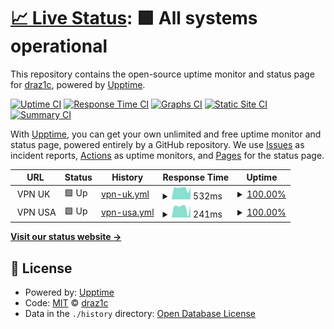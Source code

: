 # [📈 Live Status](https://draz1c.github.io/uptime): <!--live status--> **🟩 All systems operational**

This repository contains the open-source uptime monitor and status page for [draz1c](https://draz1c.github.io/uptime), powered by [Upptime](https://github.com/upptime/upptime).

[![Uptime CI](https://github.com/draz1c/uptime/workflows/Uptime%20CI/badge.svg)](https://github.com/draz1c/uptime/actions?query=workflow%3A%22Uptime+CI%22)
[![Response Time CI](https://github.com/draz1c/uptime/workflows/Response%20Time%20CI/badge.svg)](https://github.com/draz1c/uptime/actions?query=workflow%3A%22Response+Time+CI%22)
[![Graphs CI](https://github.com/draz1c/uptime/workflows/Graphs%20CI/badge.svg)](https://github.com/draz1c/uptime/actions?query=workflow%3A%22Graphs+CI%22)
[![Static Site CI](https://github.com/draz1c/uptime/workflows/Static%20Site%20CI/badge.svg)](https://github.com/draz1c/uptime/actions?query=workflow%3A%22Static+Site+CI%22)
[![Summary CI](https://github.com/draz1c/uptime/workflows/Summary%20CI/badge.svg)](https://github.com/draz1c/uptime/actions?query=workflow%3A%22Summary+CI%22)

With [Upptime](https://upptime.js.org), you can get your own unlimited and free uptime monitor and status page, powered entirely by a GitHub repository. We use [Issues](https://github.com/draz1c/uptime/issues) as incident reports, [Actions](https://github.com/draz1c/uptime/actions) as uptime monitors, and [Pages](https://draz1c.github.io/uptime) for the status page.

<!--start: status pages-->
<!-- This summary is generated by Upptime (https://github.com/upptime/upptime) -->
<!-- Do not edit this manually, your changes will be overwritten -->
<!-- prettier-ignore -->
| URL | Status | History | Response Time | Uptime |
| --- | ------ | ------- | ------------- | ------ |
| <img alt="" src="https://favicons.githubusercontent.com/null" height="13"> VPN UK | 🟩 Up | [vpn-uk.yml](https://github.com/draz1c/uptime/commits/HEAD/history/vpn-uk.yml) | <details><summary><img alt="Response time graph" src="./graphs/vpn-uk/response-time-week.png" height="20"> 532ms</summary><br><a href="https://draz1c.github.io/uptime/history/vpn-uk"><img alt="Response time 522" src="https://img.shields.io/endpoint?url=https%3A%2F%2Fraw.githubusercontent.com%2Fdraz1c%2Fuptime%2FHEAD%2Fapi%2Fvpn-uk%2Fresponse-time.json"></a><br><a href="https://draz1c.github.io/uptime/history/vpn-uk"><img alt="24-hour response time 581" src="https://img.shields.io/endpoint?url=https%3A%2F%2Fraw.githubusercontent.com%2Fdraz1c%2Fuptime%2FHEAD%2Fapi%2Fvpn-uk%2Fresponse-time-day.json"></a><br><a href="https://draz1c.github.io/uptime/history/vpn-uk"><img alt="7-day response time 532" src="https://img.shields.io/endpoint?url=https%3A%2F%2Fraw.githubusercontent.com%2Fdraz1c%2Fuptime%2FHEAD%2Fapi%2Fvpn-uk%2Fresponse-time-week.json"></a><br><a href="https://draz1c.github.io/uptime/history/vpn-uk"><img alt="30-day response time 517" src="https://img.shields.io/endpoint?url=https%3A%2F%2Fraw.githubusercontent.com%2Fdraz1c%2Fuptime%2FHEAD%2Fapi%2Fvpn-uk%2Fresponse-time-month.json"></a><br><a href="https://draz1c.github.io/uptime/history/vpn-uk"><img alt="1-year response time 522" src="https://img.shields.io/endpoint?url=https%3A%2F%2Fraw.githubusercontent.com%2Fdraz1c%2Fuptime%2FHEAD%2Fapi%2Fvpn-uk%2Fresponse-time-year.json"></a></details> | <details><summary><a href="https://draz1c.github.io/uptime/history/vpn-uk">100.00%</a></summary><a href="https://draz1c.github.io/uptime/history/vpn-uk"><img alt="All-time uptime 100.00%" src="https://img.shields.io/endpoint?url=https%3A%2F%2Fraw.githubusercontent.com%2Fdraz1c%2Fuptime%2FHEAD%2Fapi%2Fvpn-uk%2Fuptime.json"></a><br><a href="https://draz1c.github.io/uptime/history/vpn-uk"><img alt="24-hour uptime 100.00%" src="https://img.shields.io/endpoint?url=https%3A%2F%2Fraw.githubusercontent.com%2Fdraz1c%2Fuptime%2FHEAD%2Fapi%2Fvpn-uk%2Fuptime-day.json"></a><br><a href="https://draz1c.github.io/uptime/history/vpn-uk"><img alt="7-day uptime 100.00%" src="https://img.shields.io/endpoint?url=https%3A%2F%2Fraw.githubusercontent.com%2Fdraz1c%2Fuptime%2FHEAD%2Fapi%2Fvpn-uk%2Fuptime-week.json"></a><br><a href="https://draz1c.github.io/uptime/history/vpn-uk"><img alt="30-day uptime 100.00%" src="https://img.shields.io/endpoint?url=https%3A%2F%2Fraw.githubusercontent.com%2Fdraz1c%2Fuptime%2FHEAD%2Fapi%2Fvpn-uk%2Fuptime-month.json"></a><br><a href="https://draz1c.github.io/uptime/history/vpn-uk"><img alt="1-year uptime 100.00%" src="https://img.shields.io/endpoint?url=https%3A%2F%2Fraw.githubusercontent.com%2Fdraz1c%2Fuptime%2FHEAD%2Fapi%2Fvpn-uk%2Fuptime-year.json"></a></details>
| <img alt="" src="https://favicons.githubusercontent.com/null" height="13"> VPN USA | 🟩 Up | [vpn-usa.yml](https://github.com/draz1c/uptime/commits/HEAD/history/vpn-usa.yml) | <details><summary><img alt="Response time graph" src="./graphs/vpn-usa/response-time-week.png" height="20"> 241ms</summary><br><a href="https://draz1c.github.io/uptime/history/vpn-usa"><img alt="Response time 225" src="https://img.shields.io/endpoint?url=https%3A%2F%2Fraw.githubusercontent.com%2Fdraz1c%2Fuptime%2FHEAD%2Fapi%2Fvpn-usa%2Fresponse-time.json"></a><br><a href="https://draz1c.github.io/uptime/history/vpn-usa"><img alt="24-hour response time 283" src="https://img.shields.io/endpoint?url=https%3A%2F%2Fraw.githubusercontent.com%2Fdraz1c%2Fuptime%2FHEAD%2Fapi%2Fvpn-usa%2Fresponse-time-day.json"></a><br><a href="https://draz1c.github.io/uptime/history/vpn-usa"><img alt="7-day response time 241" src="https://img.shields.io/endpoint?url=https%3A%2F%2Fraw.githubusercontent.com%2Fdraz1c%2Fuptime%2FHEAD%2Fapi%2Fvpn-usa%2Fresponse-time-week.json"></a><br><a href="https://draz1c.github.io/uptime/history/vpn-usa"><img alt="30-day response time 218" src="https://img.shields.io/endpoint?url=https%3A%2F%2Fraw.githubusercontent.com%2Fdraz1c%2Fuptime%2FHEAD%2Fapi%2Fvpn-usa%2Fresponse-time-month.json"></a><br><a href="https://draz1c.github.io/uptime/history/vpn-usa"><img alt="1-year response time 225" src="https://img.shields.io/endpoint?url=https%3A%2F%2Fraw.githubusercontent.com%2Fdraz1c%2Fuptime%2FHEAD%2Fapi%2Fvpn-usa%2Fresponse-time-year.json"></a></details> | <details><summary><a href="https://draz1c.github.io/uptime/history/vpn-usa">100.00%</a></summary><a href="https://draz1c.github.io/uptime/history/vpn-usa"><img alt="All-time uptime 100.00%" src="https://img.shields.io/endpoint?url=https%3A%2F%2Fraw.githubusercontent.com%2Fdraz1c%2Fuptime%2FHEAD%2Fapi%2Fvpn-usa%2Fuptime.json"></a><br><a href="https://draz1c.github.io/uptime/history/vpn-usa"><img alt="24-hour uptime 100.00%" src="https://img.shields.io/endpoint?url=https%3A%2F%2Fraw.githubusercontent.com%2Fdraz1c%2Fuptime%2FHEAD%2Fapi%2Fvpn-usa%2Fuptime-day.json"></a><br><a href="https://draz1c.github.io/uptime/history/vpn-usa"><img alt="7-day uptime 100.00%" src="https://img.shields.io/endpoint?url=https%3A%2F%2Fraw.githubusercontent.com%2Fdraz1c%2Fuptime%2FHEAD%2Fapi%2Fvpn-usa%2Fuptime-week.json"></a><br><a href="https://draz1c.github.io/uptime/history/vpn-usa"><img alt="30-day uptime 100.00%" src="https://img.shields.io/endpoint?url=https%3A%2F%2Fraw.githubusercontent.com%2Fdraz1c%2Fuptime%2FHEAD%2Fapi%2Fvpn-usa%2Fuptime-month.json"></a><br><a href="https://draz1c.github.io/uptime/history/vpn-usa"><img alt="1-year uptime 100.00%" src="https://img.shields.io/endpoint?url=https%3A%2F%2Fraw.githubusercontent.com%2Fdraz1c%2Fuptime%2FHEAD%2Fapi%2Fvpn-usa%2Fuptime-year.json"></a></details>

<!--end: status pages-->

[**Visit our status website →**](https://draz1c.github.io/uptime)

## 📄 License

- Powered by: [Upptime](https://github.com/upptime/upptime)
- Code: [MIT](./LICENSE) © [draz1c](https://draz1c.github.io/uptime)
- Data in the `./history` directory: [Open Database License](https://opendatacommons.org/licenses/odbl/1-0/)
